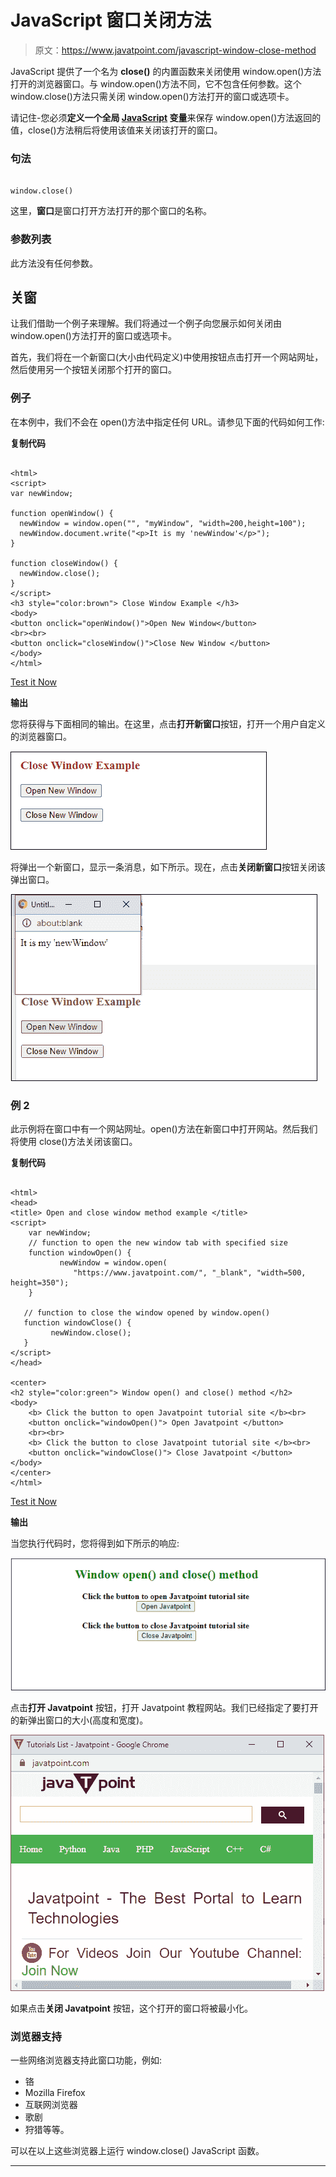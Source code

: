 # JavaScript 窗口关闭方法

> 原文：<https://www.javatpoint.com/javascript-window-close-method>

JavaScript 提供了一个名为 **close()** 的内置函数来关闭使用 window.open()方法打开的浏览器窗口。与 window.open()方法不同，它不包含任何参数。这个 window.close()方法只需关闭 window.open()方法打开的窗口或选项卡。

请记住-您必须**定义一个全局 [JavaScript](https://www.javatpoint.com/javascript-tutorial) 变量**来保存 window.open()方法返回的值，close()方法稍后将使用该值来关闭该打开的窗口。

### 句法

```

window.close()

```

这里，**窗口**是窗口打开方法打开的那个窗口的名称。

### 参数列表

此方法没有任何参数。

## 关窗

让我们借助一个例子来理解。我们将通过一个例子向您展示如何关闭由 window.open()方法打开的窗口或选项卡。

首先，我们将在一个新窗口(大小由代码定义)中使用按钮点击打开一个网站网址，然后使用另一个按钮关闭那个打开的窗口。

### 例子

在本例中，我们不会在 open()方法中指定任何 URL。请参见下面的代码如何工作:

**复制代码**

```

<html>
<script>
var newWindow;

function openWindow() {
  newWindow = window.open("", "myWindow", "width=200,height=100");
  newWindow.document.write("<p>It is my 'newWindow'</p>");
}

function closeWindow() {
  newWindow.close();
}
</script>
<h3 style="color:brown"> Close Window Example </h3>
<body>
<button onclick="openWindow()">Open New Window</button>
<br><br>
<button onclick="closeWindow()">Close New Window </button>
</body>
</html>

```

[Test it Now](https://www.javatpoint.com/oprweb/test.jsp?filename=javascript-window-close-method1)

**输出**

您将获得与下面相同的输出。在这里，点击**打开新窗口**按钮，打开一个用户自定义的浏览器窗口。

![JavaScript Window close method](img/7d3a90e0a96bc47222789efe20bf6882.png)

将弹出一个新窗口，显示一条消息，如下所示。现在，点击**关闭新窗口**按钮关闭该弹出窗口。

![JavaScript Window close method](img/fb5ed108ba15fc89f9c808a446e7fe5f.png)

### 例 2

此示例将在窗口中有一个网站网址。open()方法在新窗口中打开网站。然后我们将使用 close()方法关闭该窗口。

**复制代码**

```

<html> 
<head> 
<title> Open and close window method example </title> 
<script>
    var newWindow;
    // function to open the new window tab with specified size
    function windowOpen() { 
           newWindow = window.open( 
              "https://www.javatpoint.com/", "_blank", "width=500, height=350"); 
    } 

   // function to close the window opened by window.open() 
   function windowClose() { 
         newWindow.close(); 
   } 
</script> 
</head> 

<center>
<h2 style="color:green"> Window open() and close() method </h2>
<body> 
    <b> Click the button to open Javatpoint tutorial site </b><br>
    <button onclick="windowOpen()"> Open Javatpoint </button>
    <br><br> 
    <b> Click the button to close Javatpoint tutorial site </b><br>
    <button onclick="windowClose()"> Close Javatpoint </button> 
</body> 
</center>
</html>

```

[Test it Now](https://www.javatpoint.com/oprweb/test.jsp?filename=javascript-window-close-method2)

**输出**

当您执行代码时，您将得到如下所示的响应:

![JavaScript Window close method](img/9475a2651b882b39997ea51ea1fc1224.png)

点击**打开 Javatpoint** 按钮，打开 Javatpoint 教程网站。我们已经指定了要打开的新弹出窗口的大小(高度和宽度)。

![JavaScript Window close method](img/3cb46d8ffebcd52fb41ea3637e3f61f5.png)

如果点击**关闭 Javatpoint** 按钮，这个打开的窗口将被最小化。

### 浏览器支持

一些网络浏览器支持此窗口功能，例如:

*   铬
*   Mozilla Firefox
*   互联网浏览器
*   歌剧
*   狩猎等等。

可以在以上这些浏览器上运行 window.close() JavaScript 函数。

* * *